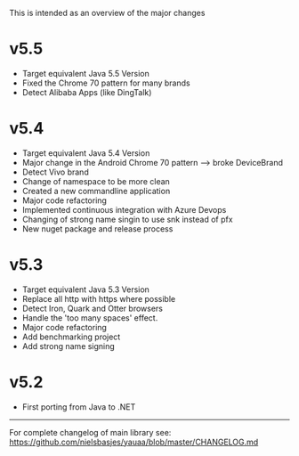 This is intended as an overview of the major changes

v5.5
===
- Target equivalent Java 5.5 Version
- Fixed the Chrome 70 pattern for many brands
- Detect Alibaba Apps (like DingTalk)

v5.4
===
- Target equivalent Java 5.4 Version
- Major change in the Android Chrome 70 pattern --> broke DeviceBrand
- Detect Vivo brand
- Change of namespace to be more clean
- Created a new commandline application
- Major code refactoring
- Implemented continuous integration with Azure Devops
- Changing of strong name singin to use snk instead of pfx
- New nuget package and release process

v5.3
===
- Target equivalent Java 5.3 Version
- Replace all http with https where possible 
- Detect Iron, Quark and Otter browsers
- Handle the 'too many spaces' effect.
- Major code refactoring
- Add benchmarking project
- Add strong name signing

v5.2
===
- First porting from Java to .NET

---------------------------------------------------------------------------------------------------------
For complete changelog of main library see: https://github.com/nielsbasjes/yauaa/blob/master/CHANGELOG.md